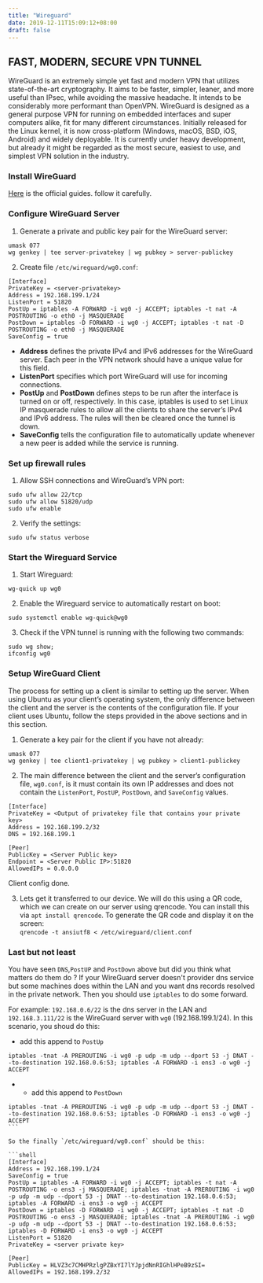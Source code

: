 ```yaml
---
title: "Wireguard"
date: 2019-12-11T15:09:12+08:00
draft: false
---
```


## FAST, MODERN, SECURE VPN TUNNEL

WireGuard is an extremely simple yet fast and modern VPN that utilizes state-of-the-art cryptography. It aims to be faster, simpler, leaner, and more useful than IPsec, while avoiding the massive headache. It intends to be considerably more performant than OpenVPN. WireGuard is designed as a general purpose VPN for running on embedded interfaces and super computers alike, fit for many different circumstances. Initially released for the Linux kernel, it is now cross-platform (Windows, macOS, BSD, iOS, Android) and widely deployable. It is currently under heavy development, but already it might be regarded as the most secure, easiest to use, and simplest VPN solution in the industry.

### Install WireGuard

[Here](https://www.wireguard.com/install/) is the official guides. follow it carefully.

### Configure WireGuard Server

1. Generate a private and public key pair for the WireGuard server:

```shell
umask 077
wg genkey | tee server-privatekey | wg pubkey > server-publickey
```

2. Create file `/etc/wireguard/wg0.conf`:

```shell
[Interface]
PrivateKey = <server-privatekey>
Address = 192.168.199.1/24
ListenPort = 51820
PostUp = iptables -A FORWARD -i wg0 -j ACCEPT; iptables -t nat -A POSTROUTING -o eth0 -j MASQUERADE
PostDown = iptables -D FORWARD -i wg0 -j ACCEPT; iptables -t nat -D POSTROUTING -o eth0 -j MASQUERADE
SaveConfig = true
```

- **Address** defines the private IPv4 and IPv6 addresses for the WireGuard server. Each peer in the VPN network should have a unique value for this field.
- **ListenPort** specifies which port WireGuard will use for incoming connections.
- **PostUp** and **PostDown** defines steps to be run after the interface is turned on or off, respectively. In this case, iptables is used to set Linux IP masquerade rules to allow all the clients to share the server’s IPv4 and IPv6 address. The rules will then be cleared once the tunnel is down.
- **SaveConfig** tells the configuration file to automatically update whenever a new peer is added while the service is running.

### Set up firewall rules

1. Allow SSH connections and WireGuard’s VPN port:

```shell
sudo ufw allow 22/tcp
sudo ufw allow 51820/udp
sudo ufw enable
```

2. Verify the settings:

```shell
sudo ufw status verbose
```

### Start the Wireguard Service

1. Start Wireguard:

```shell
wg-quick up wg0
```

2. Enable the Wireguard service to automatically restart on boot:

```shell
sudo systemctl enable wg-quick@wg0
```

3. Check if the VPN tunnel is running with the following two commands:

```shell
sudo wg show;
ifconfig wg0
```

### Setup WireGuard Client

The process for setting up a client is similar to setting up the server. When using Ubuntu as your client’s operating system, the only difference between the client and the server is the contents of the configuration file. If your client uses Ubuntu, follow the steps provided in the above sections and in this section.

1. Generate a key pair for the client if you have not already:

```shell
umask 077
wg genkey | tee client1-privatekey | wg pubkey > client1-publickey
```

2. The main difference between the client and the server’s configuration file, `wg0.conf`, is it must contain its own IP addresses and does not contain the `ListenPort`, `PostUP`, `PostDown`, and `SaveConfig` values.

```shell
[Interface]
PrivateKey = <Output of privatekey file that contains your private key>
Address = 192.168.199.2/32
DNS = 192.168.199.1

[Peer]
PublicKey = <Server Public key>
Endpoint = <Server Public IP>:51820
AllowedIPs = 0.0.0.0

```

Client config done.

3. Lets get it transferred to our device. We will do this using a QR code, which we can create on our server using qrencode. You can install this via `apt install qrencode`. To generate the QR code and display it on the screen:  
   `qrencode -t ansiutf8 < /etc/wireguard/client.conf`

### Last but not least

You have seen `DNS`,`PostUP` and `PostDown` above but did you think what matters do them do ? If your WireGuard server doesn't provider dns service but some machines does within the LAN and you want dns records resolved in the private network. Then you should use `iptables` to do some forward.

For example: `192.168.0.6/22` is the dns server in the LAN and `192.168.3.111/22` is the WireGuard server with `wg0` (192.168.199.1/24). In this scenario, you shoud do this:

- add this append to `PostUp`

```shell
iptables -tnat -A PREROUTING -i wg0 -p udp -m udp --dport 53 -j DNAT --to-destination 192.168.0.6:53; iptables -A FORWARD -i ens3 -o wg0 -j ACCEPT
```

- - add this append to `PostDown`

````shell
iptables -tnat -A PREROUTING -i wg0 -p udp -m udp --dport 53 -j DNAT --to-destination 192.168.0.6:53; iptables -D FORWARD -i ens3 -o wg0 -j ACCEPT
```

So the finally `/etc/wireguard/wg0.conf` should be this:

```shell
[Interface]
Address = 192.168.199.1/24
SaveConfig = true
PostUp = iptables -A FORWARD -i wg0 -j ACCEPT; iptables -t nat -A POSTROUTING -o ens3 -j MASQUERADE; iptables -tnat -A PREROUTING -i wg0 -p udp -m udp --dport 53 -j DNAT --to-destination 192.168.0.6:53; iptables -A FORWARD -i ens3 -o wg0 -j ACCEPT
PostDown = iptables -D FORWARD -i wg0 -j ACCEPT; iptables -t nat -D POSTROUTING -o ens3 -j MASQUERADE; iptables -tnat -A PREROUTING -i wg0 -p udp -m udp --dport 53 -j DNAT --to-destination 192.168.0.6:53; iptables -D FORWARD -i ens3 -o wg0 -j ACCEPT
ListenPort = 51820
PrivateKey = <server private key>

[Peer]
PublicKey = HLVZ3c7CMHPRzlgPZBxYI7lYJpjdNnRIGhlHPeB9zSI=
AllowedIPs = 192.168.199.2/32
````
